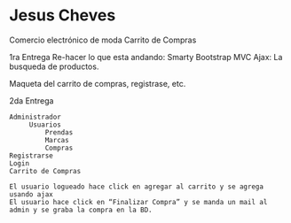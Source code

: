 Jesus Cheves
=======

Comercio electrónico de moda
  Carrito de Compras

1ra Entrega
  Re-hacer lo que esta andando:
      Smarty
      Bootstrap
      MVC
      Ajax: La busqueda de productos.
      
  Maqueta del carrito de compras, registrase, etc.
  
  
  
2da Entrega

    Administrador
       	 Usuarios
        	 Prendas
        	 Marcas
        	 Compras
    Registrarse
    Login
    Carrito de Compras
    
    El usuario logueado hace click en agregar al carrito y se agrega usando ajax
    El usuario hace click en “Finalizar Compra” y se manda un mail al admin y se graba la compra en la BD.
